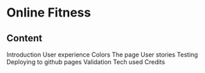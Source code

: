 # Online Fitness

## Content
Introduction
User experience
Colors
The page
User stories
Testing
Deploying to github pages
Validation
Tech used
Credits
